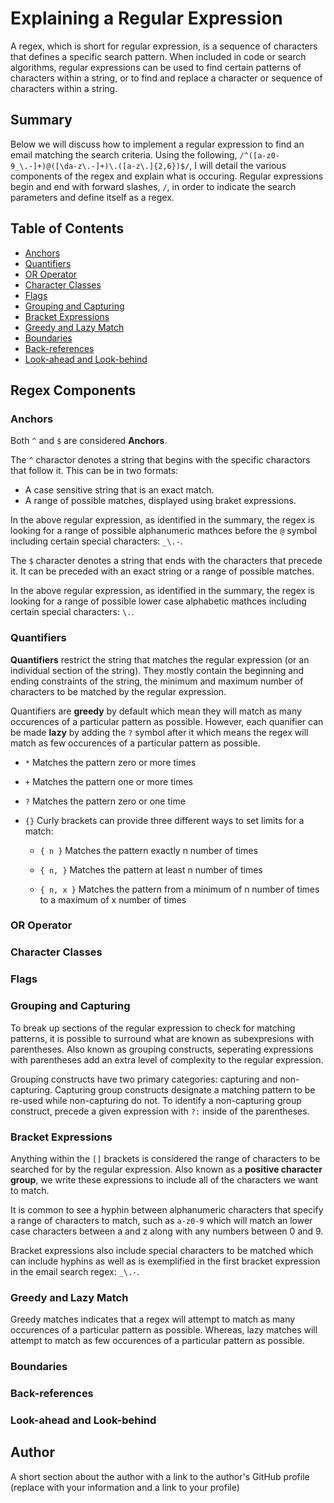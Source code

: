 # Explaining a Regular Expression

A regex, which is short for regular expression, is a sequence of characters that defines a specific search pattern. When included in code or search algorithms, regular expressions can be used to find certain patterns of characters within a string, or to find and replace a character or sequence of characters within a string.

## Summary

Below we will discuss how to implement a regular expression to find an email matching the search criteria. Using the following, `/^([a-z0-9_\.-]+)@([\da-z\.-]+)\.([a-z\.]{2,6})$/`, I will detail the various components of the regex and explain what is occuring. Regular expressions begin and end with forward slashes, `/`, in order to indicate the search parameters and define itself as a regex.


## Table of Contents

- [Anchors](#anchors)
- [Quantifiers](#quantifiers)
- [OR Operator](#or-operator)
- [Character Classes](#character-classes)
- [Flags](#flags)
- [Grouping and Capturing](#grouping-and-capturing)
- [Bracket Expressions](#bracket-expressions)
- [Greedy and Lazy Match](#greedy-and-lazy-match)
- [Boundaries](#boundaries)
- [Back-references](#back-references)
- [Look-ahead and Look-behind](#look-ahead-and-look-behind)

## Regex Components

### Anchors

Both `^` and `$` are considered <b>Anchors</b>. 

The `^` charactor denotes a string that begins with the specific charactors that follow it. This can be in two formats:
* A case sensitive string that is an exact match.
* A range of possible matches, displayed using braket expressions.

In the above regular expression, as identified in the summary, the regex is looking for a range of possible alphanumeric mathces before the `@` symbol including certain special characters: `_\.-`.

The `$` character denotes a string that ends with the characters that precede it. It can be preceded with an exact string or a range of possible matches.

In the above regular expression, as identified in the summary, the regex is looking for a range of possible lower case alphabetic mathces including certain special characters: `\.`.

### Quantifiers

<b>Quantifiers</b> restrict the string that matches the regular expression (or an individual section of the string). They mostly contain the beginning and ending constraints of the string, the minimum and maximum number of characters to be matched by the regular expression.

Quantifiers are <b>greedy</b> by default which mean they will match as many occurences of a particular pattern as possible. However, each quanifier can be made <b>lazy</b> by adding the `?` symbol after it which means the regex will match as few occurences of a particular pattern as possible.

* `*` Matches the pattern zero or more times

* `+` Matches the pattern one or more times

* `?` Matches the pattern zero or one time

* `{}` Curly brackets can provide three different ways to set limits for a match:

    * `{ n }` Matches the pattern exactly n number of times

    * `{ n, }` Matches the pattern at least n number of times

    * `{ n, x }` Matches the pattern from a minimum of n number of times to a maximum of x number of times

### OR Operator



### Character Classes

### Flags

### Grouping and Capturing

To break up sections of the regular expression to check for matching patterns, it is possible to surround what are known as subexpresions with parentheses. Also known as grouping constructs, seperating expressions with parentheses add an extra level of complexity to the regular expression.

Grouping constructs have two primary categories: capturing and non-capturing. Capturing group constructs designate a matching pattern to be re-used while non-capturing do not. To identify a non-capturing group construct, precede a given expression with `?:` inside of the parentheses.

### Bracket Expressions

Anything within the `[]` brackets is considered the range of characters to be searched for by the regular expression. Also known as a <b>positive character group</b>, we write these expressions to include all of the characters we want to match.

It is common to see a hyphin between alphanumeric characters that specify a range of characters to match, such as `a-z0-9` which will match an lower case characters between a and z along with any numbers between 0 and 9. 

Bracket expressions also include special characters to be matched which can include hyphins as well as is exemplified in the first bracket expression in the email search regex: `_\.-`.

### Greedy and Lazy Match

Greedy matches indicates that a regex will attempt to match as many occurences of a particular pattern as possible. Whereas, lazy matches will attempt to match as few occurences of a particular pattern as possible.

### Boundaries

### Back-references

### Look-ahead and Look-behind

## Author

A short section about the author with a link to the author's GitHub profile (replace with your information and a link to your profile)
